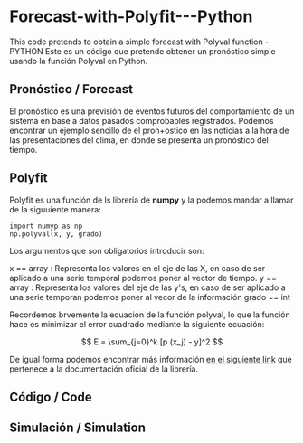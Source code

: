 # Forecast-with-Polyfit---Python
This code pretends to obtain a simple forecast with Polyval function - PYTHON
Este es un código que pretende obtener un pronóstico simple usando la función Polyval en Python. 

## Pronóstico / Forecast
El pronóstico es una previsión de eventos futuros del comportamiento de un sistema en base a datos pasados comprobables registrados. Podemos encontrar un ejemplo sencillo de el pron+ostico en las noticias a la hora de las presentaciones del clima, en donde se presenta un pronóstico del tiempo. 


## Polyfit
Polyfit es una función de ls librería de **numpy** y la podemos mandar a llamar de la siguuiente manera: 

```
import numyp as np
np.polyval(x, y, grado)
```
Los argumentos que son obligatorios introducir son:

x == array : Representa los valores en el eje de las X, en caso de ser aplicado a una serie temporal podemos poner al vector de tiempo.
y == array : Representa los valores del eje de las y's, en caso de ser aplicado a una serie temporan podemos poner al vecor de la información
grado == int 

Recordemos brvemente la ecuación de la función polyval, lo que la función hace es minimizar el error cuadrado mediante la siguiente ecuación:


$$ E = \sum_{j=0}^k [p (x_j) - y]^2 $$

De igual forma podemos encontrar más información [en el siguiente link](https://numpy.org/doc/stable/reference/generated/numpy.polyfit.html) que pertenece a la documentación oficial de la librería. 


## Código / Code





## Simulación / Simulation






